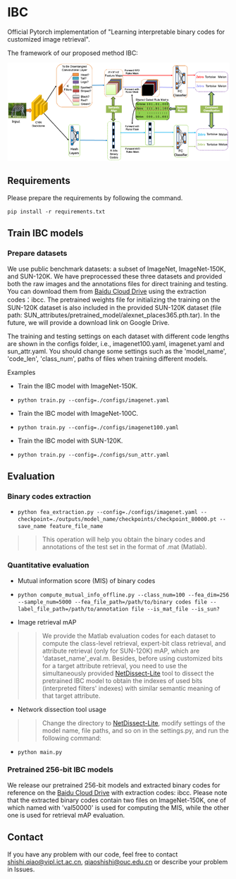 # IBC
Official Pytorch implementation of "Learning interpretable binary codes for customized image retrieval".

The framework of our proposed method IBC:

![Framework](framework.png)

## Requirements

Please prepare the requirements by following the command.
```
pip install -r requirements.txt
```

## Train IBC models
### Prepare datasets
We use public benchmark datasets: a subset of ImageNet, ImageNet-150K, and SUN-120K. We have preprocessed these three 
datasets and provided both the raw images and the annotations files for direct training and testing. You can 
download them from [Baidu Cloud Drive](https://pan.baidu.com/s/1kTD5MFVfeaFyXh_n0_sm6Q) using the extraction codes：ibcc. 
The pretrained weights file for initializing the training on the SUN-120K dataset is also included in the provided 
SUN-120K dataset (file path: SUN_attributes/pretrained_model/alexnet_places365.pth.tar).
In the future, we will provide a download link on Google Drive.

The training and testing settings on each dataset with different code lengths are shown in the configs folder, i.e., 
imagenet100.yaml, imagenet.yaml and sun_attr.yaml. You should change some settings such as the 'model_name', 
'code_len', 'class_num', paths of files when training different models.


Examples
- Train the IBC model with ImageNet-150K.
- ```
  python train.py --config=./configs/imagenet.yaml
  ``` 

- Train the IBC model with ImageNet-100C.
- ```
  python train.py --config=./configs/imagenet100.yaml
  ``` 

- Train the IBC model with SUN-120K.
- ```
  python train.py --config=./configs/sun_attr.yaml
  ``` 


## Evaluation
### Binary codes extraction 
- ```
  python fea_extraction.py --config=./configs/imagenet.yaml --checkpoint=./outputs/model_name/checkpoints/checkpoint_80000.pt --save_name feature_file_name
  ``` 
>>This operation will help you obtain the binary codes and annotations of the test set in the format of .mat (Matlab).

### Quantitative evaluation
- Mutual information score (MIS) of binary codes
- ```
  python compute_mutual_info_offline.py --class_num=100 --fea_dim=256 --sample_num=5000 --fea_file_path=/path/to/binary codes file --label_file_path=/path/to/annotation file --is_mat_file --is_sun?
  ```


- Image retrieval mAP

>>We provide the Matlab evaluation codes for each dataset to compute the class-level retrieval, expert-bit class retrieval, 
and attribute retrieval (only for SUN-120K) mAP, which are 'dataset_name'_eval.m. Besides, before using customized bits
for a target attribute retrieval, you need to use the simultaneously provided [NetDissect-Lite](https://github.com/ssqiao/IBC/tree/main/NetDissect-Lite-release-with-IBC) tool to dissect the 
pretrained IBC model to obtain the indexes of used bits (interpreted filters' indexes) with similar semantic
meaning of that target attribute. 

- Network dissection tool usage

>>Change the directory to [NetDissect-Lite](https://github.com/ssqiao/IBC/tree/main/NetDissect-Lite-release-with-IBC), modify 
 settings of the model name, file paths, and so on in the settings.py, and run the following command:
- ```
  python main.py
  ```

### Pretrained 256-bit IBC models

We release our pretrained 256-bit models and extracted binary codes for reference on the [Baidu Cloud Drive](https://pan.baidu.com/s/1sjtE4WHCtUWm00n7XdVxAA) with extraction codes: ibcc.
Please note that the extracted binary codes contain two files on ImageNet-150K, one of which named with 'val50000' is 
used for computing the MIS, while the other one is used for retrieval mAP evaluation.

## Contact
If you have any problem with our code, feel free to contact [shishi.qiao@vipl.ict.ac.cn](mailto:shishi.qiao@vipl.ict.ac.cn),
 [qiaoshishi@ouc.edu.cn](mailto:qiaoshishi@ouc.edu.cn)
or describe your problem in Issues.


